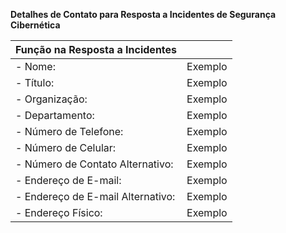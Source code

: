 **Detalhes de Contato para Resposta a Incidentes de Segurança Cibernética**

| **Função na Resposta a Incidentes** | |
| --- | --- |
| - Nome: | Exemplo |
| - Título: | Exemplo |  
| - Organização: | Exemplo |
| - Departamento: | Exemplo |
| - Número de Telefone: | Exemplo |
| - Número de Celular: | Exemplo |
| - Número de Contato Alternativo: | Exemplo |
| - Endereço de E-mail: | Exemplo |
| - Endereço de E-mail Alternativo: | Exemplo |
| - Endereço Físico: | Exemplo |